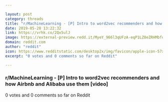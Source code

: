 ```yaml
---

layout: post
category: threads
title: "r/MachineLearning - [P] Intro to word2vec recommenders and how Airbnb and Alibaba use them [video]"
date: 2019-05-28 13:22:32
link: https://vrhk.co/2Qx5ulJ
image: https://external-preview.redd.it/MyeY_966l3qUFzA-eqP1LZ8eZRHMbfdJ__ta7-mwJGA.jpg?auto=webp&s=b75813b375c5c3bca8958a64ed5b1c9d05d9bdd9
domain: reddit.com
author: "reddit"
icon: https://www.redditstatic.com/desktop2x/img/favicon/apple-icon-57x57.png
excerpt: "0 votes and 0 comments so far on Reddit"

---
```


### r/MachineLearning - [P] Intro to word2vec recommenders and how Airbnb and Alibaba use them [video]

0 votes and 0 comments so far on Reddit